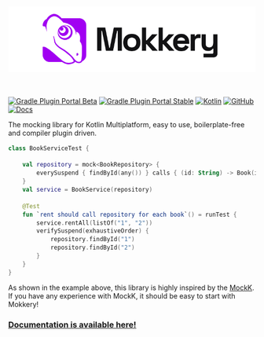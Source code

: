 <div align="center">
    <a href="https://mokkery.dev">
        <img src="./website/static/img/logo-github.png" alt="Mokkery" />
    </a>
</div>

</br>
</br>

[![Gradle Plugin Portal Beta](https://img.shields.io/gradle-plugin-portal/v/dev.mokkery?versionPrefix=2)](https://plugins.gradle.org/plugin/dev.mokkery/2.0.0-RC1)
[![Gradle Plugin Portal Stable](https://img.shields.io/gradle-plugin-portal/v/dev.mokkery?versionPrefix=1)](https://plugins.gradle.org/plugin/dev.mokkery/1.9.24-1.7.0)
[![Kotlin](https://img.shields.io/badge/kotlin-1.9.24-blue.svg?logo=kotlin)](http://kotlinlang.org)
[![GitHub](https://img.shields.io/github/license/lupuuss/Mokkery)](https://github.com/lupuuss/Mokkery/blob/main/LICENSE)
[![Docs](https://img.shields.io/static/v1?label=api&message=reference&labelColor=gray&color=blueviolet&logo=gitbook&logoColor=white)](https://mokkery.dev/api_reference)

The mocking library for Kotlin Multiplatform, easy to use, boilerplate-free and compiler plugin driven.

```kotlin
class BookServiceTest {

    val repository = mock<BookRepository> {
        everySuspend { findById(any()) } calls { (id: String) -> Book(id) }
    }
    val service = BookService(repository)

    @Test
    fun `rent should call repository for each book`() = runTest {
        service.rentAll(listOf("1", "2"))
        verifySuspend(exhaustiveOrder) {
            repository.findById("1")
            repository.findById("2")
        }
    }
}
```

As shown in the example above, this library is highly inspired by the [MockK](https://mockk.io).
If you have any experience with MockK, it should be easy to start with Mokkery!

### [Documentation is available here!](https://mokkery.dev/)
